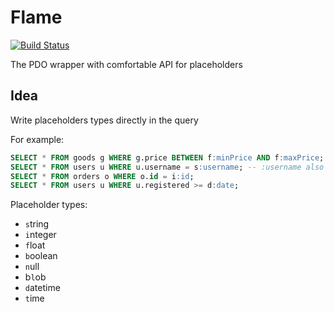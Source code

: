 Flame
=====

[![Build Status](https://travis-ci.org/nkt/flame.svg?branch=master)](https://travis-ci.org/nkt/flame)

The PDO wrapper with comfortable API for placeholders

Idea
----

Write placeholders types directly in the query

For example:

```sql
SELECT * FROM goods g WHERE g.price BETWEEN f:minPrice AND f:maxPrice;
SELECT * FROM users u WHERE u.username = s:username; -- :username also bind as string
SELECT * FROM orders o WHERE o.id = i:id;
SELECT * FROM users u WHERE u.registered >= d:date;
```

Placeholder types:

 - `s`tring
 - `i`nteger
 - `f`loat
 - `b`oolean
 - `n`ull
 - b`l`ob
 - `d`atetime
 - `t`ime
